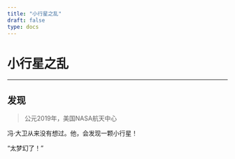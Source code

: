 ```yaml
---
title: "小行星之乱"
draft: false
type: docs
---
```


# 小行星之乱
----
## 发现

> 公元2019年，美国NASA航天中心

冯·大卫从来没有想过。他，会发现一颗小行星！

“太梦幻了！”